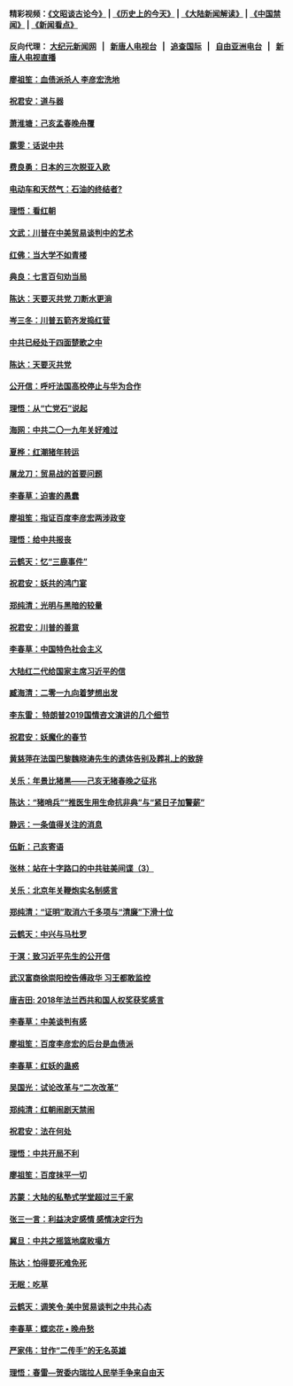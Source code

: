 #### 精彩视频：[《文昭谈古论今》](http://107.191.53.159/wenzhao) | [《历史上的今天》](http://107.191.53.159/today-in-history) | [《大陆新闻解读》](http://107.191.53.159/ntdtv-comedy) | [《中国禁闻》](http://107.191.53.159/ntdtv-news) | [《新闻看点》](http://107.191.53.159/news-insight) 

 #### 反向代理： [大纪元新闻网](http://107.191.53.159:10080/) &nbsp;&nbsp;|&nbsp;&nbsp; [新唐人电视台](http://107.191.53.159:8000/) &nbsp;&nbsp;|&nbsp;&nbsp; [追查国际](http://107.191.53.159:10010/) &nbsp;&nbsp;|&nbsp;&nbsp; [自由亚洲电台](http://107.191.53.159:9800/) &nbsp;&nbsp;|&nbsp;&nbsp; [新唐人电视直播](http://107.191.53.159/) 

#### [廖祖笙：血债派杀人 李彦宏洗地](../pages/nsc993/n11051397.md?t=02171837) 

#### [祝君安：道与器](../pages/nsc993/n11050653.md?t=02171837) 

#### [萧淮塘：己亥孟春晚舟覆](../pages/nsc993/n11050615.md?t=02171837) 

#### [露雯：话说中共](../pages/nsc993/n11050549.md?t=02171837) 

#### [费良勇：日本的三次脱亚入欧](../pages/nsc993/n11050067.md?t=02171837) 

#### [电动车和天然气：石油的终结者?](../pages/nsc993/n11047401.md?t=02171837) 

#### [理悟：看红朝](../pages/nsc993/n11047368.md?t=02171837) 

#### [文武：川普在中美贸易谈判中的艺术](../pages/nsc993/n11047216.md?t=02171837) 

#### [红佛：当大学不如青楼](../pages/nsc993/n11046910.md?t=02171837) 

#### [典良：七言百句劝当局](../pages/nsc993/n11046467.md?t=02171837) 

#### [陈达：天要灭共党 刀断水更淌](../pages/nsc993/n11045758.md?t=02171837) 

#### [岑三冬：川普五箭齐发捣红营](../pages/nsc993/n11045729.md?t=02171837) 

#### [中共已经处于四面楚歌之中](../pages/nsc993/n11044959.md?t=02171837) 

#### [陈达：天要灭共党](../pages/nsc993/n11043924.md?t=02171837) 

#### [公开信：呼吁法国高校停止与华为合作](../pages/nsc993/n11042967.md?t=02171837) 

#### [理悟：从“亡党石”说起](../pages/nsc993/n11042524.md?t=02171837) 

#### [海网：中共二〇一九年关好难过](../pages/nsc993/n11041415.md?t=02171837) 

#### [夏桦：红潮猪年转运](../pages/nsc993/n11041337.md?t=02171837) 

#### [屠龙刀：贸易战的首要问题](../pages/nsc993/n11040283.md?t=02171837) 

#### [李春草：迫害的愚蠢](../pages/nsc993/n11036601.md?t=02171837) 

#### [廖祖笙：指证百度李彦宏两涉政变](../pages/nsc993/n11036579.md?t=02171837) 

#### [理悟：给中共报丧](../pages/nsc993/n11036501.md?t=02171837) 

#### [云鹤天：忆“三鹿事件”](../pages/nsc993/n11036466.md?t=02171837) 

#### [祝君安：妖共的鸿门宴](../pages/nsc993/n11035387.md?t=02171837) 

#### [郑纯清：光明与黑暗的较量](../pages/nsc993/n11035337.md?t=02171837) 

#### [祝君安：川普的善意](../pages/nsc993/n11032077.md?t=02171837) 

#### [李春草：中国特色社会主义](../pages/nsc993/n11032132.md?t=02171837) 

#### [大陆红二代给国家主席习近平的信](../pages/nsc993/n11031995.md?t=02171837) 

#### [臧海清：二零一九向着梦想出发](../pages/nsc993/n11031959.md?t=02171837) 

#### [李东雷： 特朗普2019国情咨文演讲的几个细节](../pages/nsc993/n11031943.md?t=02171837) 

#### [祝君安：妖魔化的春节](../pages/nsc993/n11031747.md?t=02171837) 

#### [黄慈萍在法国巴黎魏晓涛先生的遗体告别及葬礼上的致辞](../pages/nsc993/n11031419.md?t=02171837) 

#### [关乐：年景比猪黑——己亥无猪春晚之征兆](../pages/nsc993/n11031494.md?t=02171837) 

#### [陈达：“猪哨兵”“推医生用生命抗非典”与“紧日子加警薪”](../pages/nsc993/n11027746.md?t=02171837) 

#### [静远：一条值得关注的消息](../pages/nsc993/n11024470.md?t=02171837) 

#### [伍新：己亥寄语](../pages/nsc993/n11024543.md?t=02171837) 

#### [张林：站在十字路口的中共驻美间谍（3）](../pages/nsc993/n11023043.md?t=02171837) 

#### [关乐：北京年关鞭炮实名制感言](../pages/nsc993/n11022630.md?t=02171837) 

#### [郑纯清：“证明”取消六千多项与“清廉”下滑十位](../pages/nsc993/n11022638.md?t=02171837) 

#### [云鹤天：中兴与马杜罗](../pages/nsc993/n11022620.md?t=02171837) 

#### [于溟：致习近平先生的公开信](../pages/nsc993/n11022593.md?t=02171837) 

#### [武汉富商徐崇阳控告傅政华 习王都敢监控](../pages/nsc993/n11022212.md?t=02171837) 

#### [唐吉田: 2018年法兰西共和国人权奖获奖感言](../pages/nsc993/n11021537.md?t=02171837) 

#### [李春草：中美谈判有感](../pages/nsc993/n11019776.md?t=02171837) 

#### [廖祖笙：百度李彦宏的后台是血债派](../pages/nsc993/n11019767.md?t=02171837) 

#### [李春草：红妖的蛊惑](../pages/nsc993/n11017095.md?t=02171837) 

#### [吴国光：试论改革与“二次改革”](../pages/nsc993/n11017055.md?t=02171837) 

#### [郑纯清：红朝闹剧天禁闹](../pages/nsc993/n11017030.md?t=02171837) 

#### [祝君安：法在何处](../pages/nsc993/n11017021.md?t=02171837) 

#### [理悟：中共开局不利](../pages/nsc993/n11016938.md?t=02171837) 

#### [廖祖笙：百度抹平一切](../pages/nsc993/n11014925.md?t=02171837) 

#### [苏蒙：大陆的私塾式学堂超过三千家](../pages/nsc993/n11014334.md?t=02171837) 

#### [张三一言：利益决定感情 感情决定行为](../pages/nsc993/n11012463.md?t=02171837) 

#### [冀旦：中共之摇篮地腐败塌方](../pages/nsc993/n11009533.md?t=02171837) 

#### [陈达：怕得要死难免死](../pages/nsc993/n11009520.md?t=02171837) 

#### [无眠：吃草](../pages/nsc993/n11007940.md?t=02171837) 

#### [云鹤天：调笑令‧美中贸易谈判之中共心态](../pages/nsc993/n11007670.md?t=02171837) 

#### [李春草：蝶恋花  •  晚舟愁](../pages/nsc993/n11006605.md?t=02171837) 

#### [严家伟：甘作“二传手”的无名英雄](../pages/nsc993/n11005340.md?t=02171837) 

#### [理悟：春雷—贺委内瑞拉人民举手争来自由天](../pages/nsc993/n11005334.md?t=02171837) 

